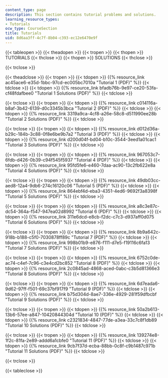 ```yaml
---
content_type: page
description: This section contains tutorial problems and solutions.
learning_resource_types:
- Tutorials
ocw_type: CourseSection
title: Tutorials
uid: 8d6aa3ff-4c7f-8b04-c393-ec12e6470e9f
---
```


{{< tableopen >}}
{{< theadopen >}}
{{< tropen >}}
{{< thopen >}}
TUTORIALS
{{< thclose >}}
{{< thopen >}}
SOLUTIONS
{{< thclose >}}

{{< trclose >}}

{{< theadclose >}}
{{< tropen >}}
{{< tdopen >}}
{{% resource_link ac45ace6-e35d-1bbc-97cd-ec005bc7010a "Tutorial 1 (PDF)" %}}
{{< tdclose >}}
{{< tdopen >}}
{{% resource_link bfadb76b-9e97-ce20-53fa-cf48fdafbee0 "Tutorial 1 Solutions (PDF)" %}}
{{< tdclose >}}

{{< trclose >}}
{{< tropen >}}
{{< tdopen >}}
{{% resource_link c014116a-b8af-3b42-6139-d0c3345b3bca "Tutorial 2 (PDF)" %}}
{{< tdclose >}}
{{< tdopen >}}
{{% resource_link 3319a9ca-4cf8-a26e-58c8-d511990ee28b "Tutorial 2 Solutions (PDF)" %}}
{{< tdclose >}}

{{< trclose >}}
{{< tropen >}}
{{< tdopen >}}
{{% resource_link d012d36a-b29c-184b-3c88-0f8e6be9b7a2 "Tutorial 3 (PDF)" %}}
{{< tdclose >}}
{{< tdopen >}}
{{% resource_link d200d04f-bd04-b10c-3544-3eed1a01cac1 "Tutorial 3 Solutions (PDF)" %}}
{{< tdclose >}}

{{< trclose >}}
{{< tropen >}}
{{< tdopen >}}
{{% resource_link 967053c7-6fdb-d426-0b39-c94f545f5937 "Tutorial 4 (PDF)" %}}
{{< tdclose >}}
{{< tdopen >}}
{{% resource_link 95fd5fe6-e460-7daa-ac90-13c2fb622e8a "Tutorial 4 Solutions (PDF)" %}}
{{< tdclose >}}

{{< trclose >}}
{{< tropen >}}
{{< tdopen >}}
{{% resource_link 49db03cc-aed8-12a4-9db6-274c16120c06 "Tutorial 5 (PDF)" %}}
{{< tdclose >}}
{{< tdopen >}}
{{% resource_link 864ebf4d-eba3-4351-4ed6-9692f3a8398f "Tutorial 5 Solutions (PDF)" %}}
{{< tdclose >}}

{{< trclose >}}
{{< tropen >}}
{{< tdopen >}}
{{% resource_link a8c3e87c-dc54-364a-f547-947ea02d8992 "Tutorial 6 (PDF)" %}}
{{< tdclose >}}
{{< tdopen >}}
{{% resource_link 311e6dcd-e8cb-f2dc-c7c3-d937aff0d075 "Tutorial 6 Solutions (PDF)" %}}
{{< tdclose >}}

{{< trclose >}}
{{< tropen >}}
{{< tdopen >}}
{{% resource_link 8b9a642c-918b-b188-c5f0-7030878ff89c "Tutorial 7 (PDF)" %}}
{{< tdclose >}}
{{< tdopen >}}
{{% resource_link 998b01b9-e876-f111-d7e5-f19116c6fa13 "Tutorial 7 Solutions (PDF)" %}}
{{< tdclose >}}

{{< trclose >}}
{{< tropen >}}
{{< tdopen >}}
{{% resource_link 6752c0de-ac74-c4ef-7c96-c3e4cd2bc852 "Tutorial 8 (PDF)" %}}
{{< tdclose >}}
{{< tdopen >}}
{{% resource_link 2c0845ad-4868-aced-0abc-c3b5d81366e3 "Tutorial 8 Solutions (PDF)" %}}
{{< tdclose >}}

{{< trclose >}}
{{< tropen >}}
{{< tdopen >}}
{{% resource_link 6d7eada6-9d62-97ff-f501-69c37bf917f9 "Tutorial 9 (PDF)" %}}
{{< tdclose >}}
{{< tdopen >}}
{{% resource_link b75d304d-8ae7-336e-4929-281f59dfbcbf "Tutorial 9 Solutions (PDF)" %}}
{{< tdclose >}}

{{< trclose >}}
{{< tropen >}}
{{< tdopen >}}
{{% resource_link 50a2b613-13b6-57ee-a847-10420844304d "Tutorial 10 (PDF)" %}}
{{< tdclose >}}
{{< tdopen >}}
{{% resource_link c2321834-4847-77de-a3ea-33c7c8f1db89 "Tutorial 10 Solutions (PDF)" %}}
{{< tdclose >}}

{{< trclose >}}
{{< tropen >}}
{{< tdopen >}}
{{% resource_link 139274e8-1f2c-81fa-2e89-addd6a1cbfe0 "Tutorial 11 (PDF)" %}}
{{< tdclose >}}
{{< tdopen >}}
{{% resource_link 9cb7f37d-ecba-88bb-0c8f-c9b1487c971b "Tutorial 11 Solutions (PDF)" %}}
{{< tdclose >}}

{{< trclose >}}

{{< tableclose >}}